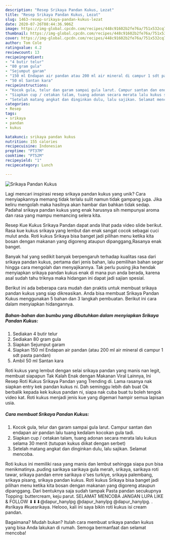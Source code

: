 ```yaml
---
description: "Resep Srikaya Pandan Kukus, Lezat"
title: "Resep Srikaya Pandan Kukus, Lezat"
slug: 1463-resep-srikaya-pandan-kukus-lezat
date: 2020-07-26T08:44:36.906Z
image: https://img-global.cpcdn.com/recipes/448c91602b2fe76a/751x532cq70/srikaya-pandan-kukus-foto-resep-utama.jpg
thumbnail: https://img-global.cpcdn.com/recipes/448c91602b2fe76a/751x532cq70/srikaya-pandan-kukus-foto-resep-utama.jpg
cover: https://img-global.cpcdn.com/recipes/448c91602b2fe76a/751x532cq70/srikaya-pandan-kukus-foto-resep-utama.jpg
author: Tom Cole
ratingvalue: 4.2
reviewcount: 13
recipeingredient:
- "4 butir telur"
- "80 gram gula"
- "Sejumput garam"
- "150 ml Endapan air pandan atau 200 ml air mineral di campur 1 sdt pasta pandan"
- "50 ml Santan kara"
recipeinstructions:
- "Kocok gula, telur dan garam sampai gula larut. Campur santan dan endapan air pandan lalu tuang kedalam kocokan gula tadi."
- "Siapkan cup / cetakan talam, tuang adonan secara merata lalu kukus selama 30 menit (tutupan kukus diikat dengan serbet)"
- "Setelah matang angkat dan dinginkan dulu, lalu sajikan. Selamat mencoba."
categories:
- Resep
tags:
- srikaya
- pandan
- kukus

katakunci: srikaya pandan kukus 
nutrition: 155 calories
recipecuisine: Indonesian
preptime: "PT37M"
cooktime: "PT52M"
recipeyield: "1"
recipecategory: Lunch

---
```



![Srikaya Pandan Kukus](https://img-global.cpcdn.com/recipes/448c91602b2fe76a/751x532cq70/srikaya-pandan-kukus-foto-resep-utama.jpg)

Lagi mencari inspirasi resep srikaya pandan kukus yang unik? Cara menyiapkannya memang tidak terlalu sulit namun tidak gampang juga. Jika keliru mengolah maka hasilnya akan hambar dan bahkan tidak sedap. Padahal srikaya pandan kukus yang enak harusnya sih mempunyai aroma dan rasa yang mampu memancing selera kita.

Resep Kue Kukus Srikaya Pandan dapat anda lihat pada video slide berikut. Rasa kue kukus srikaya yang lembut dan enak sangat cocok sebagai cuci mulut anda. Roti kukus Srikaya bisa banget jadi pilihan menu ketika kita bosan dengan makanan yang digoreng ataupun dipanggang,Rasanya enak banget.

Banyak hal yang sedikit banyak berpengaruh terhadap kualitas rasa dari srikaya pandan kukus, pertama dari jenis bahan, lalu pemilihan bahan segar hingga cara mengolah dan menyajikannya. Tak perlu pusing jika hendak menyiapkan srikaya pandan kukus enak di mana pun anda berada, karena asal sudah tahu triknya maka hidangan ini dapat jadi sajian spesial.


Berikut ini ada beberapa cara mudah dan praktis untuk membuat srikaya pandan kukus yang siap dikreasikan. Anda bisa membuat Srikaya Pandan Kukus menggunakan 5 bahan dan 3 langkah pembuatan. Berikut ini cara dalam menyiapkan hidangannya.

<!--inarticleads1-->

##### Bahan-bahan dan bumbu yang dibutuhkan dalam menyiapkan Srikaya Pandan Kukus:

1. Sediakan 4 butir telur
1. Sediakan 80 gram gula
1. Siapkan Sejumput garam
1. Siapkan 150 ml Endapan air pandan (atau 200 ml air mineral di campur 1 sdt pasta pandan)
1. Ambil 50 ml Santan kara


Roti kukus yang lembut dengan selai srikaya pandan yang manis nan legit, membuat siapapun Tak Kalah Enak dengan Makanan Viral Lainnya, Ini Resep Roti Kukus Srikaya Pandan yang Trending di. Lama rasanya nak siapkan entry kek pandan kukus ni. Dah seminggu lebih dah buat Ok berbalik kepada kek kukus pandan ni, siapa nak cuba buat tu boleh tengok video kat. Roti kukus menjadi jenis kue yang digemari hampir semua lapisan usia. 

<!--inarticleads2-->

##### Cara membuat Srikaya Pandan Kukus:

1. Kocok gula, telur dan garam sampai gula larut. Campur santan dan endapan air pandan lalu tuang kedalam kocokan gula tadi.
1. Siapkan cup / cetakan talam, tuang adonan secara merata lalu kukus selama 30 menit (tutupan kukus diikat dengan serbet)
1. Setelah matang angkat dan dinginkan dulu, lalu sajikan. Selamat mencoba.


Roti kukus ini memiliki rasa yang manis dan lembut sehingga siapa pun bisa menikmatinya..puding sarikaya sarikaya gula merah, srikaya, sarikaya roti tawar, srikaya pandan emre sarikaya o&#39;ses turkiye, srikaya palembang, srikaya pisang, srikaya pandan kukus. Roti kukus Srikaya bisa banget jadi pilihan menu ketika kita bosan dengan makanan yang digoreng ataupun dipanggang. Dari bentuknya saja sudah tampak Pasta pandan secukupnya Topping: buttercream, keju parut. SELAMAT MENCOBA JANGAN LUPA LIKE &amp; FOLLOW ⬇⬇⬇@dapur_hanylpg @dapur_hanylpg @dapur_hanylpg. . #srikaya #kuesrikaya. Helooo, kali ini saya bikin roti kukus isi cream pandan. 

Bagaimana? Mudah bukan? Itulah cara membuat srikaya pandan kukus yang bisa Anda lakukan di rumah. Semoga bermanfaat dan selamat mencoba!
